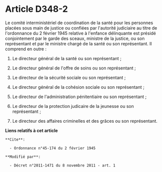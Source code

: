 # Article D348-2

Le comité interministériel de coordination de la santé pour les personnes placées sous main de justice ou confiées par
l'autorité judiciaire au titre de l'ordonnance du 2 février 1945 relative à l'enfance délinquante est présidé conjointement
par le garde des sceaux, ministre de la justice, ou son représentant et par le ministre chargé de la santé ou son
représentant. Il comprend en outre : 

1. Le directeur général de la santé ou son représentant ; 

2. Le directeur général de l'offre de soins ou son représentant ; 

3. Le directeur de la sécurité sociale ou son représentant ; 

4. Le directeur général de la cohésion sociale ou son représentant ; 

5. Le directeur de l'administration pénitentiaire ou son représentant ; 

6. Le directeur de la protection judicaire de la jeunesse ou son représentant ; 

7. Le directeur des affaires criminelles et des grâces ou son représentant.

**Liens relatifs à cet article**

	**Cite**:

	  - Ordonnance n°45-174 du 2 février 1945

	**Modifié par**:

	  - Décret n°2011-1471 du 8 novembre 2011 - art. 1

